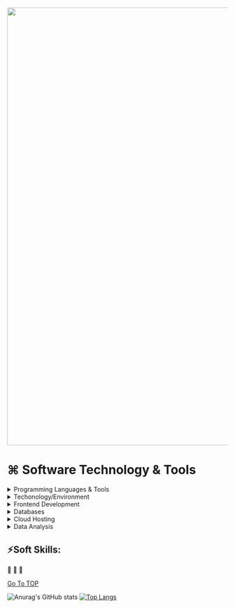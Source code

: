 # <img src="https://github.com/DeeHawk/TIS.io/blob/master/hawk.gif.gif" width="1000"/> 

⌘ Software  Technology & Tools  <a name="TOP"></a>
===================
<details>  
<summary> Programming Languages & Tools </summary>
<p><img src=https://cdn-icons-png.flaticon.com/512/7531/7531782.png width="50"/>  <img src=https://user-images.githubusercontent.com/26994982/228696321-32999e86-0ceb-4131-8f6a-10dcf5b6be5d.png width="50"/>  <img src=https://cdn-icons-png.flaticon.com/512/2535/2535543.png width="50"/>  <img src="https://cdn.jsdelivr.net/gh/devicons/devicon/icons/cplusplus/cplusplus-original.svg" width="50" />  <img src="https://cdn.jsdelivr.net/gh/devicons/devicon/icons/csharp/csharp-line.svg" width="50"/></p>   </details>  

<details> 
<summary> Techonology/Environment</summary>
 
<p><img src="https://cdn.jsdelivr.net/gh/devicons/devicon/icons/fedora/fedora-plain.svg" width="40"/>  <img src="https://cdn.jsdelivr.net/gh/devicons/devicon/icons/windows8/windows8-original.svg" width="40" />  <img src="https://cdn.jsdelivr.net/gh/devicons/devicon/icons/apple/apple-original.svg" width="40" />  <img src="https://cdn.jsdelivr.net/gh/devicons/devicon/icons/linux/linux-original.svg" width="40" /> </p></details>

<details> 
<summary> Frontend Development </summary>
<p> <img src="https://cdn.jsdelivr.net/gh/devicons/devicon/icons/html5/html5-original-wordmark.svg" width="50" /><img src="https://cdn.jsdelivr.net/gh/devicons/devicon/icons/css3/css3-original-wordmark.svg" width="50" /> <img src="https://cdn.jsdelivr.net/gh/devicons/devicon/icons/codepen/codepen-plain.svg" width="50"/><img src="https://cdn.jsdelivr.net/gh/devicons/devicon/icons/vscode/vscode-original-wordmark.svg" width="50" /> </p></details>
<details> 
<summary>  Databases </summary>
<p><img src="https://cdn.jsdelivr.net/gh/devicons/devicon/icons/mysql/mysql-original-wordmark.svg" width="70"/><img src="https://cdn.jsdelivr.net/gh/devicons/devicon/icons/microsoftsqlserver/microsoftsqlserver-plain-wordmark.svg" width="70" /></p></details>

<details> 
<summary> Cloud Hosting </summary>
<p><img src="https://cdn.jsdelivr.net/gh/devicons/devicon/icons/amazonwebservices/amazonwebservices-original-wordmark.svg" width="100" /><img src="https://cdn.jsdelivr.net/gh/devicons/devicon/icons/docker/docker-original-wordmark.svg" width="70" /></p></details>

<details> 
<summary> Data Analysis </summary> 
<p><img src="https://cdn.jsdelivr.net/gh/devicons/devicon/icons/numpy/numpy-original-wordmark.svg" width="100" /></p></details>


## ⚡Soft Skills:
🌟 
🌟 
🌟 

[Go To TOP](#TOP)
  
              
![Anurag's GitHub stats](https://github-readme-stats.vercel.app/api?username=deehawk&theme=aura&show_icons=true)
[![Top Langs](https://github-readme-stats.vercel.app/api/top-langs/?username=deehawk&layout=compact&theme=dark)](https://github.com/anuraghazra/github-readme-stats)
